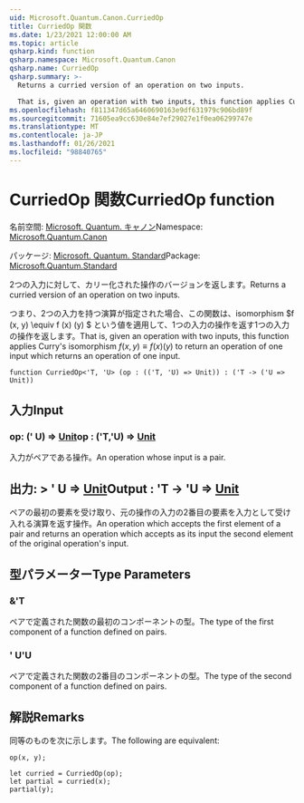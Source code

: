 ```yaml
---
uid: Microsoft.Quantum.Canon.CurriedOp
title: CurriedOp 関数
ms.date: 1/23/2021 12:00:00 AM
ms.topic: article
qsharp.kind: function
qsharp.namespace: Microsoft.Quantum.Canon
qsharp.name: CurriedOp
qsharp.summary: >-
  Returns a curried version of an operation on two inputs.

  That is, given an operation with two inputs, this function applies Curry's isomorphism $f(x, y) \equiv f(x)(y)$ to return an operation of one input which returns an operation of one input.
ms.openlocfilehash: f811347d65a6460690163e9df631979c906bd89f
ms.sourcegitcommit: 71605ea9cc630e84e7ef29027e1f0ea06299747e
ms.translationtype: MT
ms.contentlocale: ja-JP
ms.lasthandoff: 01/26/2021
ms.locfileid: "98840765"
---
```

# <a name="curriedop-function"></a><span data-ttu-id="66d34-102">CurriedOp 関数</span><span class="sxs-lookup"><span data-stu-id="66d34-102">CurriedOp function</span></span>

<span data-ttu-id="66d34-103">名前空間: [Microsoft. Quantum. キャノン](xref:Microsoft.Quantum.Canon)</span><span class="sxs-lookup"><span data-stu-id="66d34-103">Namespace: [Microsoft.Quantum.Canon](xref:Microsoft.Quantum.Canon)</span></span>

<span data-ttu-id="66d34-104">パッケージ: [Microsoft. Quantum. Standard](https://nuget.org/packages/Microsoft.Quantum.Standard)</span><span class="sxs-lookup"><span data-stu-id="66d34-104">Package: [Microsoft.Quantum.Standard](https://nuget.org/packages/Microsoft.Quantum.Standard)</span></span>


<span data-ttu-id="66d34-105">2つの入力に対して、カリー化された操作のバージョンを返します。</span><span class="sxs-lookup"><span data-stu-id="66d34-105">Returns a curried version of an operation on two inputs.</span></span>

<span data-ttu-id="66d34-106">つまり、2つの入力を持つ演算が指定された場合、この関数は、isomorphism $f (x, y) \equiv f (x) (y) $ という値を適用して、1つの入力の操作を返す1つの入力の操作を返します。</span><span class="sxs-lookup"><span data-stu-id="66d34-106">That is, given an operation with two inputs, this function applies Curry's isomorphism $f(x, y) \equiv f(x)(y)$ to return an operation of one input which returns an operation of one input.</span></span>

```qsharp
function CurriedOp<'T, 'U> (op : (('T, 'U) => Unit)) : ('T -> ('U => Unit))
```


## <a name="input"></a><span data-ttu-id="66d34-107">入力</span><span class="sxs-lookup"><span data-stu-id="66d34-107">Input</span></span>

### <a name="op--tu--unit"></a><span data-ttu-id="66d34-108">op: (' U) => [Unit](xref:microsoft.quantum.lang-ref.unit)</span><span class="sxs-lookup"><span data-stu-id="66d34-108">op : ('T,'U) => [Unit](xref:microsoft.quantum.lang-ref.unit)</span></span> 

<span data-ttu-id="66d34-109">入力がペアである操作。</span><span class="sxs-lookup"><span data-stu-id="66d34-109">An operation whose input is a pair.</span></span>



## <a name="output--t---u--unit"></a><span data-ttu-id="66d34-110">出力: > ' U => [Unit](xref:microsoft.quantum.lang-ref.unit)</span><span class="sxs-lookup"><span data-stu-id="66d34-110">Output : 'T -> 'U => [Unit](xref:microsoft.quantum.lang-ref.unit)</span></span> 

<span data-ttu-id="66d34-111">ペアの最初の要素を受け取り、元の操作の入力の2番目の要素を入力として受け入れる演算を返す操作。</span><span class="sxs-lookup"><span data-stu-id="66d34-111">An operation which accepts the first element of a pair and returns an operation which accepts as its input the second element of the original operation's input.</span></span>

## <a name="type-parameters"></a><span data-ttu-id="66d34-112">型パラメーター</span><span class="sxs-lookup"><span data-stu-id="66d34-112">Type Parameters</span></span>

### <a name="t"></a><span data-ttu-id="66d34-113">&</span><span class="sxs-lookup"><span data-stu-id="66d34-113">'T</span></span>

<span data-ttu-id="66d34-114">ペアで定義された関数の最初のコンポーネントの型。</span><span class="sxs-lookup"><span data-stu-id="66d34-114">The type of the first component of a function defined on pairs.</span></span>
### <a name="u"></a><span data-ttu-id="66d34-115">' U</span><span class="sxs-lookup"><span data-stu-id="66d34-115">'U</span></span>

<span data-ttu-id="66d34-116">ペアで定義された関数の2番目のコンポーネントの型。</span><span class="sxs-lookup"><span data-stu-id="66d34-116">The type of the second component of a function defined on pairs.</span></span>

## <a name="remarks"></a><span data-ttu-id="66d34-117">解説</span><span class="sxs-lookup"><span data-stu-id="66d34-117">Remarks</span></span>

<span data-ttu-id="66d34-118">同等のものを次に示します。</span><span class="sxs-lookup"><span data-stu-id="66d34-118">The following are equivalent:</span></span>

```qsharp
op(x, y);

let curried = CurriedOp(op);
let partial = curried(x);
partial(y);
```